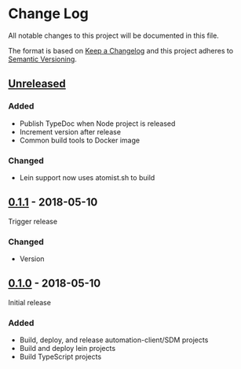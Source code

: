 # Change Log

All notable changes to this project will be documented in this file.

The format is based on [Keep a Changelog](http://keepachangelog.com/)
and this project adheres to [Semantic Versioning](http://semver.org/).

## [Unreleased][]

[Unreleased]: https://github.com/atomist/atomist-sdm/compare/0.1.1...HEAD

### Added

-   Publish TypeDoc when Node project is released
-   Increment version after release
-   Common build tools to Docker image

### Changed

-   Lein support now uses atomist.sh to build

## [0.1.1][] - 2018-05-10

[0.1.1]: https://github.com/atomist/atomist-sdm/compare/0.1.0...0.1.1

Trigger release

### Changed

-   Version

## [0.1.0][] - 2018-05-10

Initial release

[0.1.0]: https://github.com/atomist/atomist-sdm/tree/0.1.0

### Added

-   Build, deploy, and release automation-client/SDM projects
-   Build and deploy lein projects
-   Build TypeScript projects
